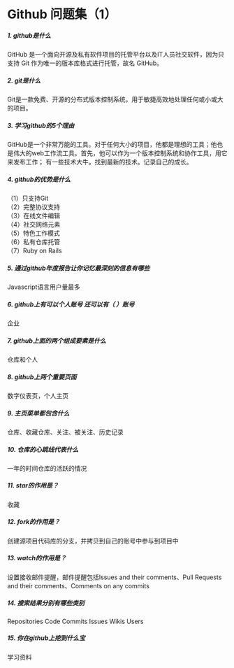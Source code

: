 # Github 问题集（1）

##### 1. github是什么
GitHub 是一个面向开源及私有软件项目的托管平台以及IT人员社交软件，因为只支持 Git 作为唯一的版本库格式进行托管，故名 GitHub。
##### 2. git是什么
Git是一款免费、开源的分布式版本控制系统，用于敏捷高效地处理任何或小或大的项目。
##### 3. 学习github的5个理由
GitHub是一个非常万能的工具。对于任何大小的项目，他都是理想的工具；他也是伟大的web工作流工具。首先，他可以作为一个版本控制系统和协作工具，用它来发布工作；
有一些技术大牛。找到最新的技术。记录自己的成长。
##### 4. github的优势是什么
（1）只支持Git  
（2）完整协议支持  
（3）在线文件编辑  
（4）社交网络元素  
（5）特色工作模式  
（6）私有仓库托管  
（7）Ruby on Rails  
##### 5. 通过github年度报告让你记忆最深刻的信息有哪些
Javascript语言用户量最多
##### 6. github上有可以个人账号 还可以有（ ）账号
企业
##### 7. github上面的两个组成要素是什么
仓库和个人
##### 8. github上两个重要页面
数字仪表页，个人主页
##### 9. 主页菜单都包含什么
仓库、收藏仓库、关注、被关注、历史记录
##### 10. 仓库的心跳线代表什么
一年的时间仓库的活跃的情况
##### 11. star的作用是？
收藏
##### 12. fork的作用是？
创建源项目代码库的分支，并拷贝到自己的账号中参与到项目中
##### 13. watch的作用是？
设置接收邮件提醒，邮件提醒包括Issues and their comments、Pull Requests and their comments、Comments on any commits 
##### 14. 搜索结果分别有哪些类别
Repositories	Code	Commits	Issues	Wikis	Users
##### 15. 你在github上挖到什么宝
学习资料
